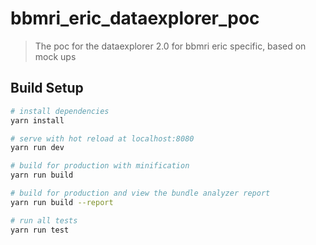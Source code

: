 # bbmri_eric_dataexplorer_poc

> The poc for the dataexplorer 2.0 for bbmri eric specific, based on mock ups

## Build Setup

``` bash
# install dependencies
yarn install

# serve with hot reload at localhost:8080
yarn run dev

# build for production with minification
yarn run build

# build for production and view the bundle analyzer report
yarn run build --report

# run all tests
yarn run test
```
